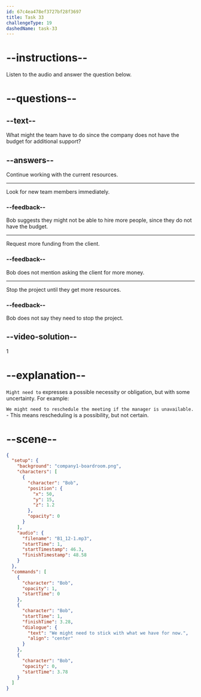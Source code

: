 ```yaml
---
id: 67c4ea478ef3727bf28f3697
title: Task 33
challengeType: 19
dashedName: task-33
---
```


<!-- (Audio) Bob: We might need to stick with what we have for now. -->

# --instructions--

Listen to the audio and answer the question below.

# --questions--

## --text--

What might the team have to do since the company does not have the budget for additional support?  

## --answers--

Continue working with the current resources.  

---

Look for new team members immediately.  

### --feedback--

Bob suggests they might not be able to hire more people, since they do not have the budget.

---

Request more funding from the client.

### --feedback--

Bob does not mention asking the client for more money.

---

Stop the project until they get more resources.

### --feedback--

Bob does not say they need to stop the project.

## --video-solution--

1  

# --explanation--

`Might need to` expresses a possible necessity or obligation, but with some uncertainty. For example:

`We might need to reschedule the meeting if the manager is unavailable.` - This means rescheduling is a possibility, but not certain.

# --scene--

```json
{
  "setup": {
    "background": "company1-boardroom.png",
    "characters": [
      {
        "character": "Bob",
        "position": {
          "x": 50,
          "y": 15,
          "z": 1.2
        },
        "opacity": 0
      }
    ],
    "audio": {
      "filename": "B1_12-1.mp3",
      "startTime": 1,
      "startTimestamp": 46.3,
      "finishTimestamp": 48.58
    }
  },
  "commands": [
    {
      "character": "Bob",
      "opacity": 1,
      "startTime": 0
    },
    {
      "character": "Bob",
      "startTime": 1,
      "finishTime": 3.28,
      "dialogue": {
        "text": "We might need to stick with what we have for now.",
        "align": "center"
      }
    },
    {
      "character": "Bob",
      "opacity": 0,
      "startTime": 3.78
    }
  ]
}
```
